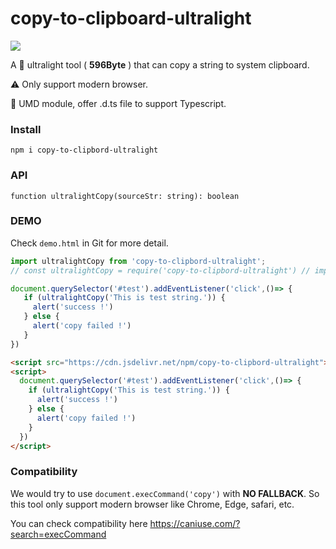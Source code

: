 # copy-to-clipboard-ultralight

![](https://travis-ci.org/OldDream/copy-to-clipbord-ultralight.svg?branch=main)

A 🚀 ultralight tool  ( **596Byte** )  that can copy a string to system clipboard.

⚠️ Only support modern browser.

🔑 UMD module, offer .d.ts file to support Typescript.



### Install

```
npm i copy-to-clipbord-ultralight
```



### API

`function ultralightCopy(sourceStr: string): boolean`



### DEMO

Check `demo.html` in Git for more detail.


```js
import ultralightCopy from 'copy-to-clipbord-ultralight';
// const ultralightCopy = require('copy-to-clipbord-ultralight') // import as commonJS module

document.querySelector('#test').addEventListener('click',()=> {
   if (ultralightCopy('This is test string.')) {
     alert('success !')
   } else {
     alert('copy failed !')
   }
})
```



```html
<script src="https://cdn.jsdelivr.net/npm/copy-to-clipbord-ultralight"></script>
<script>
  document.querySelector('#test').addEventListener('click',()=> {
    if (ultralightCopy('This is test string.')) {
      alert('success !')
    } else {
      alert('copy failed !')
    }
  })
</script>
```



### Compatibility

We would try to use `document.execCommand('copy')` with **NO FALLBACK**. So this tool only support modern browser like Chrome, Edge, safari, etc.

 You can check compatibility here https://caniuse.com/?search=execCommand



